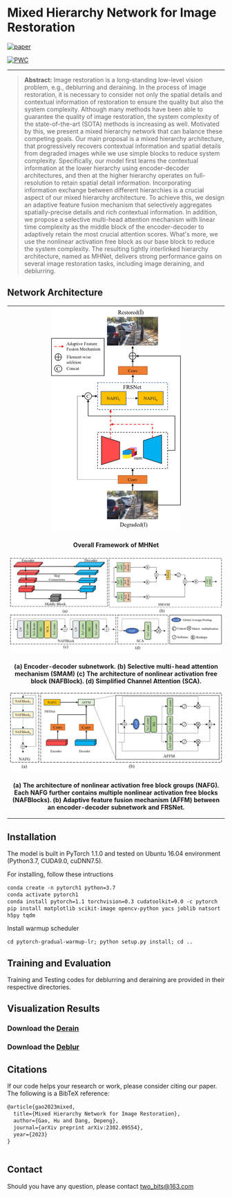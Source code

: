 

# Mixed Hierarchy Network for Image Restoration

[![paper](https://img.shields.io/badge/arXiv-Paper-brightgreen)](http://arxiv.org/abs/2302.09554)
	
	
[![PWC](https://img.shields.io/endpoint.svg?url=https://paperswithcode.com/badge/mixed-hierarchy-network-for-image-restoration/single-image-deraining-on-test1200)](https://paperswithcode.com/sota/single-image-deraining-on-test1200?p=mixed-hierarchy-network-for-image-restoration)
	



<hr />


> **Abstract:** Image restoration is a long-standing low-level vision problem, e.g., deblurring and deraining. In the process of image restoration, it is necessary to consider not only the spatial details and contextual information of restoration to ensure the quality but also the system complexity. Although many methods have been able to guarantee the quality of image restoration, the system complexity of the state-of-the-art (SOTA) methods is increasing as well. Motivated by this, we present a mixed hierarchy network that can balance these competing goals. Our main proposal is a mixed hierarchy architecture, that progressively recovers contextual information and spatial details from degraded images while we use simple blocks to reduce system complexity.  Specifically, our model first learns the contextual information at the lower hierarchy using encoder-decoder architectures, and then at the higher hierarchy operates on full-resolution to retain spatial detail information.  Incorporating information exchange between different hierarchies is a crucial aspect of our mixed hierarchy architecture. To achieve this, we design an adaptive feature fusion mechanism that selectively aggregates spatially-precise details and rich contextual information. In addition, we propose a  selective multi-head attention mechanism  with linear time complexity as the middle block of the encoder-decoder to adaptively retain the most crucial attention scores.  What's more, we use the nonlinear activation free block as our base block to reduce the system complexity. The resulting tightly interlinked hierarchy architecture, named as MHNet, delivers strong performance gains on several image restoration tasks, including image deraining, and deblurring. 
## Network Architecture

<table>
  <tr>
    <td align="center"> <img  src = "./fig/network.jpg" width="300"> </td>
  </tr>
  <tr>
    <td><p align="center"><b>Overall Framework of MHNet</b></p></td>
  </tr>
    <tr>
    <td align="center"> <img src = "./fig/fir_h.jpg" width="800"> </td>
  </tr>
  <tr>
    <td><p align="center"><b>(a) Encoder-decoder subnetwork. (b) Selective multi-head attention mechanism (SMAM) (c) The architecture of nonlinear activation free block (NAFBlock). (d) Simplified Channel Attention (SCA).</b></p></td>
    </tr>
<tr>
    <td align="center"> <img src = "./fig/sec_h.jpg" width="800"> </td>
  </tr>
  <tr>
    <td><p align="center"><b>(a) The  architecture of nonlinear activation free block groups (NAFG). Each NAFG further contains multiple nonlinear activation free blocks (NAFBlocks). (b) Adaptive feature fusion mechanism (AFFM) between an encoder-decoder subnetwork and FRSNet.</b></p></td>
    </tr>
</table>


## Installation
The model is built in PyTorch 1.1.0 and tested on Ubuntu 16.04 environment (Python3.7, CUDA9.0, cuDNN7.5).

For installing, follow these intructions
```
conda create -n pytorch1 python=3.7
conda activate pytorch1
conda install pytorch=1.1 torchvision=0.3 cudatoolkit=9.0 -c pytorch
pip install matplotlib scikit-image opencv-python yacs joblib natsort h5py tqdm
```

Install warmup scheduler

```
cd pytorch-gradual-warmup-lr; python setup.py install; cd ..
```




## Training and Evaluation

Training and Testing codes for deblurring and deraining  are provided in their respective directories.

<!--## Results


<details>
  <summary> <strong>Image Deblurring</strong> (click to expand) </summary>
<table>
  <tr>
    <td> <img src = "./fig/derain.png" width="450"> </td>
  </tr>
  <tr>
    <td><p align="center"><b>Deblurring on GoPro and HIDE Datasets.</b></p></td>
  </tr>
</table></details>

<details>
  <summary> <strong>Image Deraining</strong> (click to expand) </summary>
<img src = "./fig/deblur.png" width="900"></details>
-->
## Visualization Results
### Download the [Derain](https://drive.google.com/drive/folders/1WVolv5xPXZyK820KCYTbv52RNAjunbd0?usp=share_link)
### Download the [Deblur](https://drive.google.com/drive/folders/1S9d4xgGu8wBGhQzylP8Xlu-DHngSgVR9?usp=sharing)


 ## Citations
If our code helps your research or work, please consider citing our paper.
The following is a BibTeX reference:

```
@article{gao2023mixed,
  title={Mixed Hierarchy Network for Image Restoration},
  author={Gao, Hu and Dang, Depeng},
  journal={arXiv preprint arXiv:2302.09554},
  year={2023}
}


```




## Contact
Should you have any question, please contact two_bits@163.com

